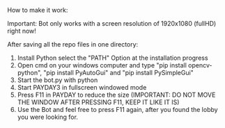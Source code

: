 How to make it work:

Important: Bot only works with a screen resolution of 1920x1080 (fullHD) right now!

After saving all the repo files in one directory:

1. Install Python select the "PATH" Option at the installation progress
2. Open cmd on your windows computer and type "pip install opencv-python", "pip install PyAutoGui" and "pip install PySimpleGui"
3. Start the bot.py with python
4. Start PAYDAY3 in fullscreen windowed mode
5. Press F11 in PAYDAY to reduce the size (IMPORTANT: DO NOT MOVE THE WINDOW AFTER PRESSING F11, KEEP IT LIKE IT IS)
6. Use the Bot and feel free to press F11 again, after you found the lobby you were looking for.
